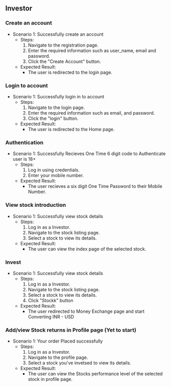 ## Investor
### Create an account
- Scenario 1: Successfully create an account
    - Steps:
        1. Navigate to the registration page.
        2. Enter the required information such as user_name, email and password.
        3. Click the "Create Account" button.
    - Expected Result:
        - The user is redirected to the login page.
### Login to account
- Scenario 1: Successfully login in to account
    - Steps:
        1. Navigate to the login page.
        2. Enter the required information such as email, and password.
        3. Click the "login" button.
    - Expected Result:
        - The user is redirected to the Home page.
### Authentication
- Scenario 1: Successfully Recieves One Time 6 digit code to Authenticate user is 18+
    - Steps:
        1. Log in using credentials.
        2. Enter your mobile number.
    - Expected Result:
        - The user recieves a six digit One Time Password to their Mobile Number.
### View stock introduction
- Scenario 1: Successfully view stock details
    - Steps:
        1. Log in as a Investor.
        2. Navigate to the stock listing page.
        3. Select a stock to view its details.
    - Expected Result:
        - The user can view the index page of the selected stock.
### Invest 
- Scenario 1: Successfully view stock details
    - Steps:
        1. Log in as a Investor.
        2. Navigate to the stock listing page.
        3. Select a stock to view its details.
        4. Click "Stockk" button
    - Expected Result:
        - The user redirected to Money Exchange page and start Converting INR - USD
### Add/view Stock returns in Profile page (Yet to start)
- Scenario 1: Your order Placed successfully
    - Steps:
        1. Log in as a Investor.
        2. Navigate to the profile page.
        3. Select a stock you've invetsed to view its details.
    - Expected Result:
        - The user can view the Stocks performance level of the selected stock in profile page.